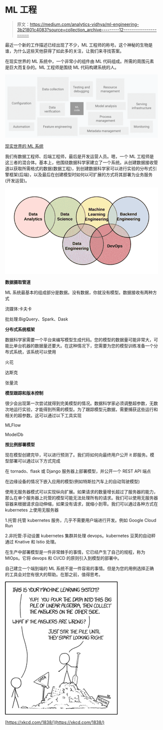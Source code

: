 # ML 工程

> 原文：<https://medium.com/analytics-vidhya/ml-engineering-3b21801c4083?source=collection_archive---------12----------------------->

最近一个新的工作描述已经出现了不少，ML 工程师的称号。这个神秘的生物是谁，为什么这些天他获得了如此多的关注，让我们来寻找答案。

在现实世界的 ML 系统中，一个非常小的组件由 ML 代码组成。所需的周围元素是巨大而复杂的。ML 工程师是围绕 ML 代码构建系统的人。

![](img/23149ed2c0ee2403856a2510984bc3c9.png)

[现实世界的 ML 系统](https://cloud.google.com/solutions/machine-learning/mlops-continuous-delivery-and-automation-pipelines-in-machine-learning)

我们有数据工程师、后端工程师，最后是开发运营人员。嗯，一个 ML 工程师是这三者的混合体。基本上，他围绕数据科学家建立了一个系统。从创建数据接收管道以获取所需格式的数据(数据工程)，到创建数据科学家可以进行实验的分布式引擎框架(后端)，以及最后在创建模型时如何以可扩展的方式将其部署为业务服务(开发运营)。

![](img/6af913466c2eb969864b9a90ac35d735.png)

**数据摄取管道**

ML 系统最基本的组成部分是数据。没有数据，你就没有模型。数据接收有两种方式

流媒体:卡夫卡

批处理:BigQuery、Spark、Dask

**分布式系统框架**

数据科学家需要一个平台来编写模型生成代码。您的模型的数据量可能非常大，可能比单台机器的数据量还要大。在这种情况下，您需要为您的模型训练准备一个分布式系统，该系统可以使用

火花

达斯克

张量流

**模型跟踪和版本控制**

很少会出现第一次尝试就得到完美模型的情况。数据科学家必须调整超参数，无数次地运行实验，才能得到所需的模型。为了跟踪模型元数据，需要捕获这些运行和相关的超参数。这可以通过以下工具实现

MLFlow

ModelDb

**按比例部署模型**

现在模型创建完毕，可以进行预测了。我们将如何向最终用户公开 it 即服务。模型部署可以通过以下方式完成

在 tornado、flask 或 Django 服务器上部署模型，并公开一个 REST API 端点

在边缘设备的情况下嵌入应用的模型(例如特斯拉汽车上的自动驾驶模型)

使用无服务器模式可以实现纵向扩展。如果请求的数量增长超过了服务器的能力，那么在单个服务器上托管的模型可能无法处理所有的请求。我们可以使用无服务器容器来根据请求自动伸缩，如果没有请求，就缩小到零。我们可以通过各种方式在 kubernetes 上使用无服务器

1.托管:托管 kubernetes 服务，几乎不需要用户端进行开发。例如 Google Cloud Run

2.非托管:手动设置 kubernetes 集群并处理 devops。kubernetes 豆荚的自动秤通过 Knative 和 Istio 处理。

在生产中部署模型是一件非常棘手的事情，它已经产生了自己的规程，称为 MlOps。它将 devops 和 CI/CD 的原则引入到模型的部署中。

自己建立一个端到端的 ML 系统不是一件容易的事情。但是为您的用例选择正确的工具会对您有很大的帮助。在那之前，值得思考。

![](img/b082e7122d269f6da5399971fc2a9490.png)

[https://xkcd.com/1838/](https://xkcd.com/1838/)